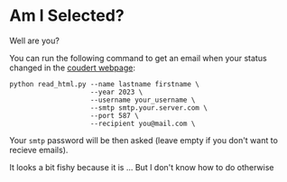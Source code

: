 # Am I Selected?

Well are you?

You can run the following command to get an email when your status changed in the [coudert webpage](https://www.coudert.name/concours_cnrs_2023.html):

```shell
python read_html.py --name lastname firstname \
                    --year 2023 \
                    --username your_username \
                    --smtp smtp.your.server.com \
                    --port 587 \
                    --recipient you@mail.com \
```

Your `smtp` password will be then asked (leave empty if you don't want to recieve emails).

It looks a bit fishy because it is ... But I don't know how to do otherwise